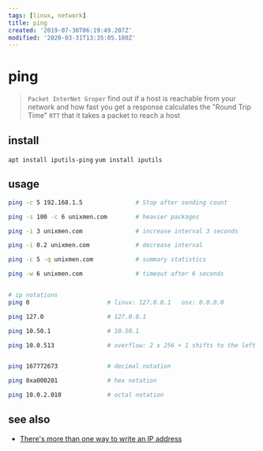 ```yaml
---
tags: [linux, network]
title: ping
created: '2019-07-30T06:19:49.207Z'
modified: '2020-03-31T13:35:05.180Z'
---
```


# ping 
> `Packet InterNet Groper` find out if a host is reachable from your network and how fast you get a response
> calculates the "Round Trip Time" `RTT` that it takes a packet to reach a host

## install
`apt install iputils-ping` `yum install iputils`

## usage
```sh
ping -c 5 192.168.1.5               # Stop after sending count

ping -s 100 -c 6 unixmen.com        # heavier packages

ping -i 3 unixmen.com               # increase interval 3 seconds

ping -i 0.2 unixmen.com             # decrease interval

ping -c 5 -q unixmen.com            # summary statistics

ping -w 6 unixmen.com               # timeout after 6 seconds


# ip notations
ping 0                      # linux: 127.0.0.1   osx: 0.0.0.0

ping 127.0                  # 127.0.0.1

ping 10.50.1                # 10.50.1

ping 10.0.513               # overflow: 2 x 256 + 1 shifts to the left


ping 167772673              # decimal notation

ping 0xa000201              # hex notation

ping 10.0.2.010             # octal notation
```
## see also
- [There's more than one way to write an IP address](https://ma.ttias.be/theres-more-than-one-way-to-write-an-ip-address/)

